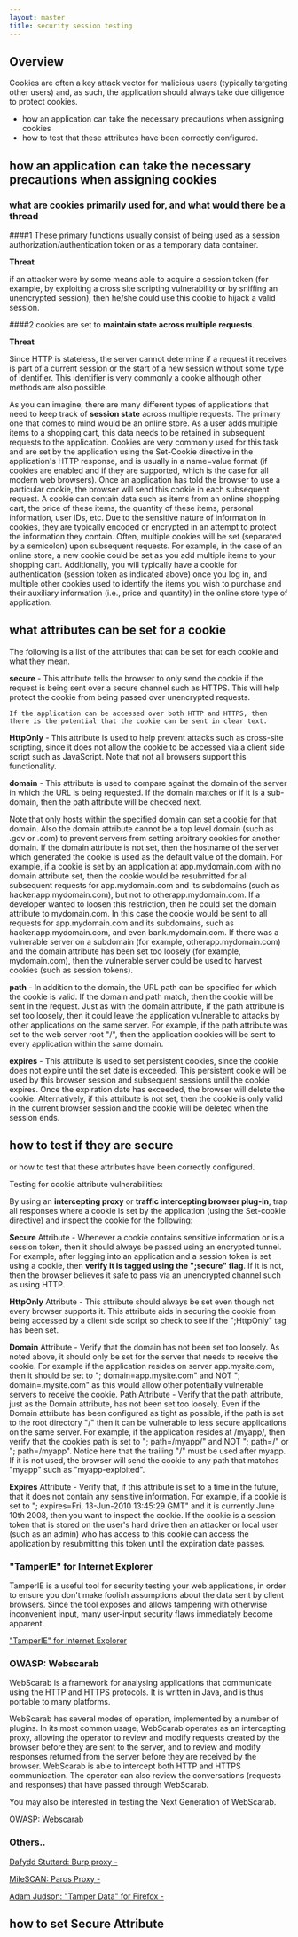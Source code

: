 ```yaml
---
layout: master
title: security session testing
---
```


## Overview

Cookies are often a key attack vector for malicious users (typically targeting other users) and, as such, the application should always take due diligence to protect cookies. 

- how an application can take the necessary precautions when assigning cookies
- how to test that these attributes have been correctly configured. 

## how an application can take the necessary precautions when assigning cookies

### what are cookies primarily used for, and what would there be a thread

####1 These primary functions usually consist of being used as a session authorization/authentication token or as a temporary data container.

**Threat**

 if an attacker were by some means able to acquire a session token (for example, by exploiting a cross site scripting vulnerability or by sniffing an unencrypted session), then he/she could use this cookie to hijack a valid session. 


####2 cookies are set to **maintain state across multiple requests**. 

**Threat**

Since HTTP is stateless, the server cannot determine if a request it receives is part of a current session or the start of a new session without some type of identifier. This identifier is very commonly a cookie although other methods are also possible. 

As you can imagine, there are many different types of applications that need to keep track of **session state** across multiple requests. The primary one that comes to mind would be an online store. As a user adds multiple items to a shopping cart, this data needs to be retained in subsequent requests to the application. Cookies are very commonly used for this task and are set by the application using the Set-Cookie directive in the application's HTTP response, and is usually in a name=value format (if cookies are enabled and if they are supported, which is the case for all modern web browsers). Once an application has told the browser to use a particular cookie, the browser will send this cookie in each subsequent request. A cookie can contain data such as items from an online shopping cart, the price of these items, the quantity of these items, personal information, user IDs, etc. Due to the sensitive nature of information in cookies, they are typically encoded or encrypted in an attempt to protect the information they contain. 
Often, multiple cookies will be set (separated by a semicolon) upon subsequent requests. For example, in the case of an online store, a new cookie could be set as you add multiple items to your shopping cart. Additionally, you will typically have a cookie for authentication (session token as indicated above) once you log in, and multiple other cookies used to identify the items you wish to purchase and their auxiliary information (i.e., price and quantity) in the online store type of application. 


## what attributes can be set for a cookie 


The following is a list of the attributes that can be set for each cookie and what they mean. 

**secure** - This attribute tells the browser to only send the cookie if the request is being sent over a secure channel such as HTTPS. This will help protect the cookie from being passed over unencrypted requests. 

    If the application can be accessed over both HTTP and HTTPS, then there is the potential that the cookie can be sent in clear text. 

**HttpOnly** - This attribute is used to help prevent attacks such as cross-site scripting, since it does not allow the cookie to be accessed via a client side script such as JavaScript. Note that not all browsers support this functionality. 

**domain** - This attribute is used to compare against the domain of the server in which the URL is being requested. If the domain matches or if it is a sub-domain, then the path attribute will be checked next. 

Note that only hosts within the specified domain can set a cookie for that domain. Also the domain attribute cannot be a top level domain (such as .gov or .com) to prevent servers from setting arbitrary cookies for another domain. If the domain attribute is not set, then the hostname of the server which generated the cookie is used as the default value of the domain. For example, if a cookie is set by an application at app.mydomain.com with no domain attribute set, then the cookie would be resubmitted for all subsequent requests for app.mydomain.com and its subdomains (such as hacker.app.mydomain.com), but not to otherapp.mydomain.com. If a developer wanted to loosen this restriction, then he could set the domain attribute to mydomain.com. In this case the cookie would be sent to all requests for app.mydomain.com and its subdomains, such as hacker.app.mydomain.com, and even bank.mydomain.com. If there was a vulnerable server on a subdomain (for example, otherapp.mydomain.com) and the domain attribute has been set too loosely (for example, mydomain.com), then the vulnerable server could be used to harvest cookies (such as session tokens). 

**path** - In addition to the domain, the URL path can be specified for which the cookie is valid. If the domain and path match, then the cookie will be sent in the request. 
Just as with the domain attribute, if the path attribute is set too loosely, then it could leave the application vulnerable to attacks by other applications on the same server. For example, if the path attribute was set to the web server root "/", then the application cookies will be sent to every application within the same domain. 

**expires** - This attribute is used to set persistent cookies, since the cookie does not expire until the set date is exceeded. This persistent cookie will be used by this browser session and subsequent sessions until the cookie expires. Once the expiration date has exceeded, the browser will delete the cookie. Alternatively, if this attribute is not set, then the cookie is only valid in the current browser session and the cookie will be deleted when the session ends. 


## how to test if they are secure

or  how to test that these attributes have been correctly configured. 

Testing for cookie attribute vulnerabilities: 

By using an **intercepting proxy** or **traffic intercepting browser plug-in**, trap all responses where a cookie is set by the application (using the Set-cookie directive) and inspect the cookie for the following: 

**Secure** Attribute - Whenever a cookie contains sensitive information or is a session token, then it should always be passed using an encrypted tunnel. For example, after logging into an application and a session token is set using a cookie, then **verify it is tagged using the ";secure" flag**. If it is not, then the browser believes it safe to pass via an unencrypted channel such as using HTTP. 

**HttpOnly** Attribute - This attribute should always be set even though not every browser supports it. This attribute aids in securing the cookie from being accessed by a client side script so check to see if the ";HttpOnly" tag has been set. 

**Domain** Attribute - Verify that the domain has not been set too loosely. As noted above, it should only be set for the server that needs to receive the cookie. For example if the application resides on server app.mysite.com, then it should be set to "; domain=app.mysite.com" and NOT "; domain=.mysite.com" as this would allow other potentially vulnerable servers to receive the cookie. 
Path Attribute - Verify that the path attribute, just as the Domain attribute, has not been set too loosely. Even if the Domain attribute has been configured as tight as possible, if the path is set to the root directory "/" then it can be vulnerable to less secure applications on the same server. For example, if the application resides at /myapp/, then verify that the cookies path is set to "; path=/myapp/" and NOT "; path=/" or "; path=/myapp". Notice here that the trailing "/" must be used after myapp. If it is not used, the browser will send the cookie to any path that matches "myapp" such as "myapp-exploited". 

**Expires** Attribute - Verify that, if this attribute is set to a time in the future, that it does not contain any sensitive information. For example, if a cookie is set to "; expires=Fri, 13-Jun-2010 13:45:29 GMT" and it is currently June 10th 2008, then you want to inspect the cookie. If the cookie is a session token that is stored on the user's hard drive then an attacker or local user (such as an admin) who has access to this cookie can access the application by resubmitting this token until the expiration date passes. 

### "TamperIE" for Internet Explorer 

TamperIE is a useful tool for security testing your web applications, in order to ensure you don't make foolish assumptions about the data sent by client browsers.  Since the tool exposes and allows tampering with otherwise inconvenient input, many user-input security flaws immediately become apparent.


["TamperIE" for Internet Explorer ](http://www.bayden.com/TamperIE/)


### OWASP: Webscarab 

WebScarab is a framework for analysing applications that communicate using the HTTP and HTTPS protocols. It is written in Java, and is thus portable to many platforms. 

WebScarab has several modes of operation, implemented by a number of plugins. In its most common usage, WebScarab operates as an intercepting proxy, allowing the operator to review and modify requests created by the browser before they are sent to the server, and to review and modify responses returned from the server before they are received by the browser. WebScarab is able to intercept both HTTP and HTTPS communication. The operator can also review the conversations (requests and responses) that have passed through WebScarab. 

You may also be interested in testing the Next Generation of WebScarab. 

[OWASP: Webscarab](http://www.owasp.org/index.php/Category:OWASP_WebScarab_Project) 


### Others..

[Dafydd Stuttard: Burp proxy - ](http://portswigger.net/proxy/)

[MileSCAN: Paros Proxy - ](http://www.parosproxy.org/download.shtml)

[Adam Judson: "Tamper Data" for Firefox -](https://addons.mozilla.org/en-US/firefox/addon/966) 


## how to set **Secure** Attribute



